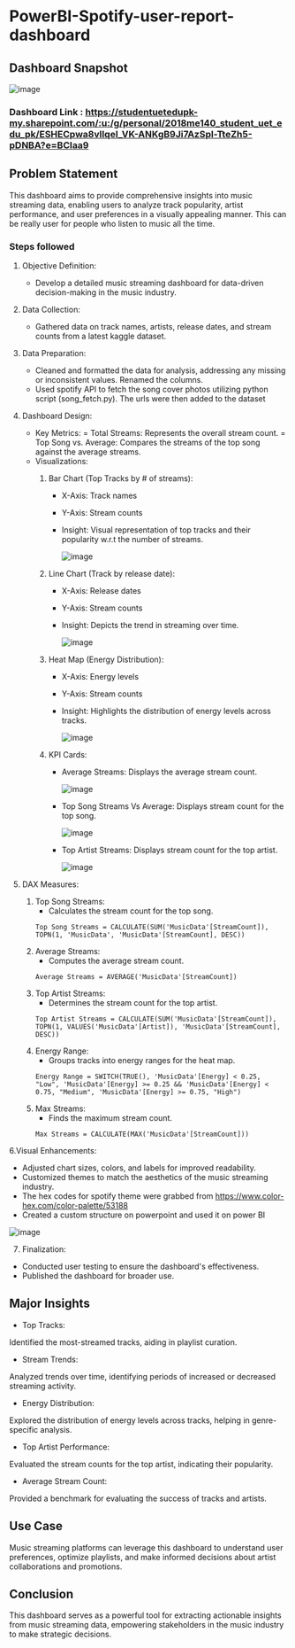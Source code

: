 # PowerBI-Spotify-user-report-dashboard
## Dashboard Snapshot
![image](https://github.com/SaroashDS/PowerBI-Spotify-user-report-dashboard/assets/144798692/a0cd348d-9bca-43da-a0cb-0cb5983295a4)

### Dashboard Link : https://studentuetedupk-my.sharepoint.com/:u:/g/personal/2018me140_student_uet_edu_pk/ESHECpwa8vlIqeI_VK-ANKgB9Ji7AzSpl-TteZh5-pDNBA?e=BCIaa9

## Problem Statement

This dashboard aims to provide comprehensive insights into music streaming data, enabling users to analyze track popularity, artist performance, and user preferences in a visually appealing manner. This can be really user for people who listen to music all the time.


### Steps followed 
1. Objective Definition:
   - Develop a detailed music streaming dashboard for data-driven decision-making in the music industry.
2. Data Collection:
   - Gathered data on track names, artists, release dates, and stream counts from a latest kaggle dataset.
3. Data Preparation:
   - Cleaned and formatted the data for analysis, addressing any missing or inconsistent values. Renamed the columns.
   - Used spotify API to fetch the song cover photos utilizing python script (song_fetch.py). The urls were then added to the dataset
4. Dashboard Design:
   - Key Metrics:
       = Total Streams: Represents the overall stream count.
       = Top Song vs. Average: Compares the streams of the top song against the average streams.
   - Visualizations:
        1. Bar Chart (Top Tracks by # of streams):
        
              - X-Axis: Track names
              - Y-Axis: Stream counts
              - Insight: Visual representation of top tracks and their popularity w.r.t the number of streams.
           
                ![image](https://github.com/SaroashDS/PowerBI-Spotify-user-report-dashboard/assets/144798692/8312eeb9-17c3-4187-b739-dc5227b43915)
    
        2. Line Chart (Track by release date):
        
              - X-Axis: Release dates
              - Y-Axis: Stream counts
              - Insight: Depicts the trend in streaming over time.
  
                ![image](https://github.com/SaroashDS/PowerBI-Spotify-user-report-dashboard/assets/144798692/80dfc9b8-f408-45a5-a0bd-7526b3ee8ac3)

        3. Heat Map (Energy Distribution):
        
              - X-Axis: Energy levels
              - Y-Axis: Stream counts
              - Insight: Highlights the distribution of energy levels across tracks.
  
                ![image](https://github.com/SaroashDS/PowerBI-Spotify-user-report-dashboard/assets/144798692/0f1a4671-447c-4b26-8bf2-7cb022b7d116)

        4. KPI Cards:
        
              - Average Streams: Displays the average stream count.
                
                ![image](https://github.com/SaroashDS/PowerBI-Spotify-user-report-dashboard/assets/144798692/a39ef360-4106-4db7-bcae-4526c0a7a22b)
                
              - Top Song Streams Vs Average: Displays stream count for the top song.
                
                ![image](https://github.com/SaroashDS/PowerBI-Spotify-user-report-dashboard/assets/144798692/98609639-54ee-47b2-ba40-f2094522d39d)
                
              - Top Artist Streams: Displays stream count for the top artist.
                
                ![image](https://github.com/SaroashDS/PowerBI-Spotify-user-report-dashboard/assets/144798692/5c578dd1-5e6f-4d0b-aa8f-188ab25a5e7a)
                
5. DAX Measures:
   1.  Top Song Streams:
       - Calculates the stream count for the top song.
        ```DAX
        Top Song Streams = CALCULATE(SUM('MusicData'[StreamCount]), TOPN(1, 'MusicData', 'MusicData'[StreamCount], DESC))
        ```
   2.  Average Streams:
       - Computes the average stream count.
        ```DAX
        Average Streams = AVERAGE('MusicData'[StreamCount])
        ```
   3.  Top Artist Streams:
       - Determines the stream count for the top artist.
        ```DAX
        Top Artist Streams = CALCULATE(SUM('MusicData'[StreamCount]), TOPN(1, VALUES('MusicData'[Artist]), 'MusicData'[StreamCount], DESC))
        ```
   4.  Energy Range:
       - Groups tracks into energy ranges for the heat map.
        ```DAX
        Energy Range = SWITCH(TRUE(), 'MusicData'[Energy] < 0.25, "Low", 'MusicData'[Energy] >= 0.25 && 'MusicData'[Energy] < 0.75, "Medium", 'MusicData'[Energy] >= 0.75, "High")
        ```
   5.  Max Streams:
       - Finds the maximum stream count.
        ```DAX
        Max Streams = CALCULATE(MAX('MusicData'[StreamCount]))
        ```  
6.Visual Enhancements:
 - Adjusted chart sizes, colors, and labels for improved readability.
 - Customized themes to match the aesthetics of the music streaming industry.
 - The hex codes for spotify theme were grabbed from https://www.color-hex.com/color-palette/53188
 - Created a custom structure on powerpoint and used it on power BI
   

![image](https://github.com/SaroashDS/PowerBI-Spotify-user-report-dashboard/assets/144798692/de1047d6-af88-4750-a020-471dc86440a3)

7. Finalization:
 - Conducted user testing to ensure the dashboard's effectiveness.
 - Published the dashboard for broader use.

## Major Insights

- Top Tracks:

Identified the most-streamed tracks, aiding in playlist curation.

- Stream Trends:

Analyzed trends over time, identifying periods of increased or decreased streaming activity.

- Energy Distribution:

Explored the distribution of energy levels across tracks, helping in genre-specific analysis.

- Top Artist Performance:

Evaluated the stream counts for the top artist, indicating their popularity.

- Average Stream Count:

Provided a benchmark for evaluating the success of tracks and artists.

## Use Case
Music streaming platforms can leverage this dashboard to understand user preferences, optimize playlists, and make informed decisions about artist collaborations and promotions.

## Conclusion
This dashboard serves as a powerful tool for extracting actionable insights from music streaming data, empowering stakeholders in the music industry to make strategic decisions.
